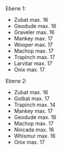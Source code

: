 Ebene 1:
- Zubat max. 16
- Geodude max. 16
- Graveler max. 16
- Mankey max. 17
- Wooper max. 17
- Machop max. 17
- Trapinch max. 17
- Larvitar max. 17
- Onix max. 17


Ebene 2:
- Zubat max. 16
- Golbat max. 17
- Trapinch max. 14
- Mankey max. 17
- Geodude max. 16
- Machop max. 17
- Nincada max. 16
- Whismur max. 16
- Onix max. 17
